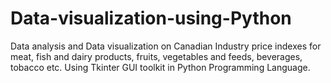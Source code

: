 # Data-visualization-using-Python
Data analysis and Data visualization on Canadian Industry price indexes for meat, fish and dairy products, fruits, vegetables and feeds, beverages, tobacco etc. Using Tkinter GUI toolkit in Python Programming Language.
